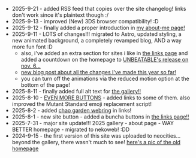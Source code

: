 - 2025-9-21 - added RSS feed that copies over the site changelog! links don't work since it's plaintext though :/
- 2025-9-13 - improved (New) 3DS browser compatibility! :D
- 2025-9-12 - finally added a proper introduction in [my about-me page!](/about/)
- 2025-9-11 - LOTS of changes!!! migrated to Astro, updated styling, a new animated background, a completely revamped blog, AND a way more fun font :D
    - also, i've added an extra section for sites i like in [the links page](/links/) and added a countdown on the homepage to [UNBEATABLE's release on nov. 6...](https://unbeatablegamewishlist.now)
    - [new blog post about all the changes I've made this year so far!](/blog/post/how-i-remade-this-website)
    - you can turn off the animations via the reduced motion option at the bottom of the page!
- 2025-8-11 - finally added full alt text for [the gallery!!](/gallery/)
- 2025-8-10 - [EVEN MORE BUTTONS](/links/) - added links to some of them. also improved the Mutant Standard emoji replacement script!
- 2025-8-2 - added [chao garden webring](https://knoxstation.neocities.org/chaogarden) in links!
- 2025-8-1 - new site button - added a buncha buttons in [the links page!!](/links/)
- 2025-7-31 - major site update!!! 2025 gallery - about page - WAY BETTER homepage - migrated to nekoweb! :DD
- 2024-9-15 - the first version of this site was uploaded to neocities... beyond the gallery, there wasn't much to see! [here's a pic of the old homepage](/assets/img/sitev1.png)